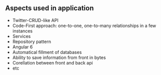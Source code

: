 ## Aspects used in application

- Twitter-CRUD-like API
- Code-First approach: one-to-one, one-to-many relationships in a few instances
- Services
- Repository pattern
- Angular 6
- Automatical fillment of databases
- Ability to save information from front in bytes
- Corellation between front and back api
- etc
